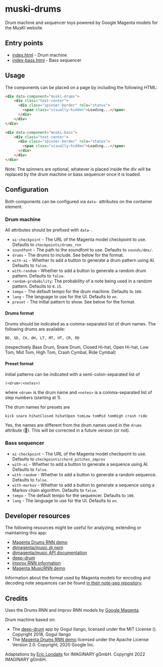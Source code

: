 # muski-drums

Drum machine and sequencer toys powered by Google Magenta models for the MusKI website

## Entry points

- [index.html](index.html) - Drum machine
- [index-bass.html](index.html) - Bass sequencer

## Usage

The components can be placed on a page by including the following HTML:

```html
<div data-component="muski-drums">
    <div class="text-center">
      <div class="spinner-border" role="status">
        <span class="visually-hidden">Loading...</span>
      </div>
    </div>
</div>
```

```html
<div data-component="muski-bass">
    <div class="text-center">
      <div class="spinner-border" role="status">
        <span class="visually-hidden">Loading...</span>
      </div>
    </div>
</div>
```

Note: The spinners are optional, whatever is placed inside the div will be replaced by the drum machine 
or bass sequencer once it is loaded.

## Configuration

Both components can be configured via `data-` attributes on the container element.

### Drum machine

All attributes should be prefixed with `data-`.

- `ai-checkpoint` - The URL of the Magenta model checkpoint to use. Defaults to 
    `checkpoints/drums_rnn`
- `soundfont` - The path to the soundfont to use. Defaults to `sounds/dmx/`.
- `drums`  - The drums to include. See below for the format.
- `with-ai` - Whether to add a button to generate a drum pattern using AI. Defaults to `false`.
- `with-random` - Whether to add a button to generate a random drum pattern. Defaults to `false`.
- `random-probability`: The probability of a note being used in a random pattern. Defaults to `0.15`.
- `tempo` - The default tempo for the drum machine. Defaults to `100`.
- `lang` - The language to use for the UI. Defaults to `en`.
- `preset` - The initial pattern to show. See below for the format.

#### Drums format

Drums should be indicated as a comma-separated list of drum names. The following drums are available:

`BD, SD, CH, OH, LT, MT, HT, CR, RD`

(respectively Bass Drum, Snare Drum, Closed Hi-hat, Open Hi-hat, Low Tom, Mid Tom, High Tom, 
Crash Cymbal, Ride Cymbal)

#### Preset format

Initial patterns can be indicated with a semi-colon-separated list of 

`(<drum>:<notes>)`

where `<drum>` is the drum name and `<notes>` is a comma-separated list of step numbers (starting at 1).

The drum names for presets are 

`kick snare hihatClosed hihatOpen tomLow tomMid tomHigh crash ride`

Yes, the names are different from the drum names used in the `drums` attribute (:facepalm:).
This will be corrected in a future version (or not).

### Bass sequencer

- `ai-checkpoint` - The URL of the Magenta model checkpoint to use. Defaults to 
    `checkpoints/chord_pitches_improv`
- `with-ai` - Whether to add a button to generate a sequence using AI. Defaults to `false`.
- `with-random` - Whether to add a button to generate a random sequence. Defaults to `false`.
- `with-markov` - Whether to add a button to generate a sequence using a Markov chain algorithm. 
    Defaults to `false`.
- `tempo` - The default tempo for the sequencer. Defaults to `100`.
- `lang` - The language to use for the UI. Defaults to `en`.

## Developer resources

The following resources might be useful for analyzing, extending or maintaining this app:

- [Magenta Drums RNN demo](https://magenta.github.io/magenta-js/music/demos/drums_rnn.html)
- [@magenta/music @ npm](https://www.npmjs.com/package/@magenta/music#ddsp)
- [@magenta/music API documentation](https://magenta.github.io/magenta-js/music/index.html)
- [deep-drum](https://github.com/Gogul09/deep-drum)
- [Improv RNN information](https://github.com/magenta/magenta/blob/main/magenta/models/improv_rnn/README.md)
- [Magenta MusicRNN demo](https://magenta.github.io/magenta-js/music/demos/music_rnn.html)

Information about the format used by Magenta models for encoding and decoding note sequences
can be found [in their note-seq repository](https://github.com/magenta/note-seq).

## Credits

Uses the Drums RNN and Improv RNN models by [Google Magenta](https://magenta.tensorflow.org/).

Drum machine based on: 

- The [deep-drum](https://github.com/Gogul09/deep-drum) app by Gogul Ilango, 
licensed under the MIT License (). Copyright 2018, Gogul Ilango
- The [Magenta Drums RNN demo](https://magenta.github.io/magenta-js/music/demos/drums_rnn.html)
licensed under the Apache License Version 2.0. Copyright, 2020 Google Inc.

Adaptations by [Eric Londaits](mailto:eric.londaits@imaginary.org) for IMAGINARY gGmbH.
Copyright 2022 IMAGINARY gGmbH.
